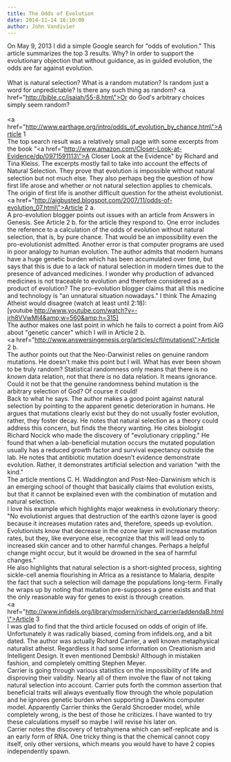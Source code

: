 ```yaml
---
title: The Odds of Evolution
date: 2014-11-14 16:10:00
author: John Vandivier
---
```




On May 9, 2013 I did a simple Google search for \"odds of evolution.\" This article summarizes the top 3 results. Why? In order to support the evolutionary objection that without guidance, as in guided evolution, the odds are far against evolution.<br /><br />What is natural selection? What is a random mutation? Is random just a word for unpredictable? Is there any such thing as random? <a href=\"http://bible.cc/isaiah/55-8.htm\">Or do God's arbitrary choices simply seem random?</a><br /><br /><a href=\"http://www.earthage.org/intro/odds_of_evolution_by_chance.htm\">Article 1</a><br />The top search result was a relatively small page with some excerpts from the book \"<a href=\"http://www.amazon.com/Closer-Look-at-Evidence/dp/0971591113\">A Closer Look at the Evidence</a>\" by Richard and Tina Kleiss. The excerpts mostly fail to take into account the effects of Natural Selection. They prove that evolution is impossible without natural selection but not much else. They also perhaps beg the question of how first life arose and whether or not natural selection applies to chemicals. The origin of first life is another difficult question for the atheist evolutionist.<br /><a href=\"http://aigbusted.blogspot.com/2007/11/odds-of-evolution_07.html\">Article 2 a.</a><br />A pro-evolution blogger points out issues with an article from Answers in Genesis. See Article 2 b. for the article they respond to. One error includes the reference to a calculation of the odds of evolution without natural selection, that is, by pure chance. That would be an impossibility even the pro-evolutionist admitted. Another error is that computer programs are used in poor analogy to human evolution. The author admits that modern humans have a huge genetic burden which has been accumulated over time, but says that this is due to a lack of natural selection in modern times due to the presence of advanced medicines. I wonder why production of advanced medicines is not traceable to evolution and therefore considered as a product of evolution? The pro-evolution blogger claims that all this medicine and technology is \"an unnatural situation nowadays.\" I think The Amazing Atheist would disagree (watch at least until 2:18):<br />[youtube http://www.youtube.com/watch?v=-jrh8VVwMI4&amp;w=560&amp;h=315]<br />The author makes one last point in which he fails to correct a point from AiG about \"genetic cancer\" which I will in Article 2 b.<br /><a href=\"http://www.answersingenesis.org/articles/cfl/mutations\">Article 2 b.</a><br />The author points out that the Neo-Darwinist relies on genuine random mutations. He doesn't make this point but I will. What has ever been shown to be truly random? Statistical randomness only means that there is no <i>known</i> data relation, not that there is no data relation. It means ignorance. Could it not be that the genuine randomness behind mutation is the arbitrary selection of God? Of course it could!<br />Back to what he says. The author makes a good point against natural selection by pointing to the apparent genetic deterioration in humans. He argues that mutations clearly exist but they do not usually foster evolution, rather, they foster decay. He notes that natural selection as a theory could address this concern, but finds the theory wanting. He cites biologist Richard Nocick who made the discovery of \"evolutionary crippling.\" He found that when a lab-beneficial mutation occurs the mutated population usually has a reduced growth factor and survival expectancy outside the lab. He notes that antibiotic mutation doesn't evidence demonstrate evolution. Rather, it demonstrates artificial selection and variation \"with the kind.\"<br />The article mentions C. H. Waddington and Post-Neo-Darwinism which is an emerging school of thought that basically claims that evolution exists, but that it cannot be explained even with the combination of mutation and natural selection.<br />I love his example which highlights major weakness in evolutionary theory: <br />\"No evolutionist argues that destruction of the earth’s ozone layer is good because it increases mutation rates and, therefore, speeds up evolution. Evolutionists know that decrease in the ozone layer will increase mutation rates, but they, like everyone else, recognize that this will lead only to increased skin cancer and to other harmful changes. Perhaps a helpful change might occur, but it would be drowned in the sea of harmful changes.\"<br />He also highlights that natural selection is a short-sighted process, sighting sickle-cell anemia flourishing in Africa as a resistance to Malaria, despite the fact that such a selection will damage the populations long-term. Finally he wraps up by noting that mutation pre-supposes a gene exists and that the only reasonable way for genes to exist is through creation.<br /><a href=\"http://www.infidels.org/library/modern/richard_carrier/addendaB.html\">Article 3</a><br />I was glad to find that the third article focused on odds of origin of life. Unfortunately it was radically biased, coming from infidels.org, and a bit dated. The author was actually Richard Carrier, a well known metaphysical naturalist atheist. Regardless it had some information on Creationism and Intelligent Design. It even mentioned Dembski! Although in mistaken fashion, and completely omitting Stephen Meyer.<br />Carrier is going through various statistics on the impossibility of life and disproving their validity. Nearly all of them involve the flaw of not taking natural selection into account. Carrier puts forth the common assertion that beneficial traits will always eventually flow through the whole population and he ignores genetic burden when supporting a Dawkins computer model. Apparently Carrier thinks the Gerald Shcroeder model, while completely wrong, is the best of those he criticizes. I have wanted to try these calculations myself so maybe I will revise his later on. <br />Carrier notes the discovery of tetrahymena which can self-replicate and is an early form of RNA. One tricky thing is that the chemical cannot copy itself, only other versions, which means you would have to have 2 copies independently spawn.